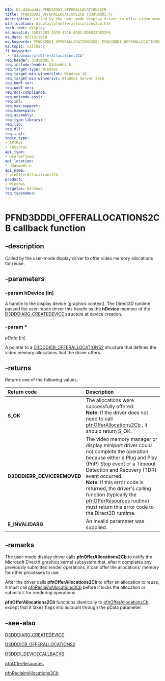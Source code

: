 ```yaml
---
UID: NC:d3dumddi.PFND3DDDI_OFFERALLOCATIONS2CB
title: PFND3DDDI_OFFERALLOCATIONS2CB (d3dumddi.h)
description: Called by the user-mode display driver to offer video memory allocations for reuse.
old-location: display\pfnofferallocations2cb.htm
tech.root: display
ms.assetid: 4A8123D3-3A7D-4716-BD02-DD6533DB22F6
ms.date: 05/10/2018
ms.keywords: PFND3DDDI_OFFERALLOCATIONS2CB, PFND3DDDI_OFFERALLOCATIONS2CB callback, d3dumddi/pfnOfferAllocations2Cb, display.pfnofferallocations2cb, pfnOfferAllocations2Cb, pfnOfferAllocations2Cb callback function [Display Devices]
ms.topic: callback
f1_keywords:
 - "d3dumddi/pfnOfferAllocations2Cb"
req.header: d3dumddi.h
req.include-header: D3dumddi.h
req.target-type: Windows
req.target-min-winverclnt: Windows 10
req.target-min-winversvr: Windows Server 2016
req.kmdf-ver: 
req.umdf-ver: 
req.ddi-compliance: 
req.unicode-ansi: 
req.idl: 
req.max-support: 
req.namespace: 
req.assembly: 
req.type-library: 
req.lib: 
req.dll: 
req.irql: 
topic_type:
- APIRef
- kbSyntax
api_type:
- UserDefined
api_location:
- d3dumddi.h
api_name:
- pfnOfferAllocations2Cb
product:
- Windows
targetos: Windows
req.typenames: 
---
```


# PFND3DDDI_OFFERALLOCATIONS2CB callback function


## -description


Called by the user-mode display driver   to offer  video memory allocations for reuse.


## -parameters




### -param hDevice [in]

A handle to the display device (graphics context). The Direct3D runtime passed the user-mode driver this handle as the <b>hDevice</b> member of the <a href="https://docs.microsoft.com/windows-hardware/drivers/ddi/content/d3dumddi/ns-d3dumddi-_d3dddiarg_createdevice">D3DDDIARG_CREATEDEVICE</a> structure at device creation.


### -param *








*pData* [in]

A pointer to a <a href="https://docs.microsoft.com/windows-hardware/drivers/ddi/content/d3dumddi/nc-d3dumddi-pfnd3dddi_offerallocations2cb">D3DDDICB_OFFERALLOCATIONS2</a> structure  that defines the video memory allocations that the driver offers.


## -returns

Returns one of the following values.

| **Return code** | **Description** | 
|:--|:--|
| **S_OK** | The allocations were successfully offered.<br/>**Note:** If the driver does not need to call [pfnOfferAllocations2Cb](https://docs.microsoft.com/windows-hardware/drivers/ddi/content/d3dumddi/nc-d3dumddi-pfnd3dddi_offerallocations2cb) , it should return S_OK.| 
| **D3DDDIERR_DEVICEREMOVED** | The video memory manager or display miniport driver could not complete the operation because either a Plug and Play (PnP) Stop event or a Timeout Detection and Recovery (TDR) event occurred.<br/>**Note:** If this error code is returned, the driver's calling function (typically the [pfnOfferResources](https://docs.microsoft.com/windows-hardware/drivers/ddi/content/d3dumddi/nc-d3dumddi-pfnd3dddi_offerresources)  routine) must return this error code to the Direct3D runtime. | 
| **E_INVALIDARG** | An invalid parameter was supplied. | 



## -remarks



The user-mode display driver calls <b>pfnOfferAllocations2Cb</b> to notify the Microsoft DirectX graphics kernel subsystem that, after it completes any previously submitted render operations,  it can offer the allocations' memory for other processes to use.

After the driver calls <b>pfnOfferAllocations2Cb</b> to offer an allocation to reuse, it must call <a href="https://docs.microsoft.com/windows-hardware/drivers/ddi/content/d3dumddi/nc-d3dumddi-pfnd3dddi_reclaimallocations3cb">pfnReclaimAllocations3Cb</a>  before it locks the allocation or submits it for rendering operations.

<b>pfnOfferAllocations2Cb</b> functions identically to <a href="https://docs.microsoft.com/windows-hardware/drivers/ddi/content/d3dumddi/nc-d3dumddi-pfnd3dddi_offerallocationscb">pfnOfferAllocationsCb</a>, except that it takes flags into account through the pData parameter.




## -see-also




<a href="https://docs.microsoft.com/windows-hardware/drivers/ddi/content/d3dumddi/ns-d3dumddi-_d3dddiarg_createdevice">D3DDDIARG_CREATEDEVICE</a>



<a href="https://docs.microsoft.com/windows-hardware/drivers/ddi/content/d3dumddi/nc-d3dumddi-pfnd3dddi_offerallocations2cb">D3DDDICB_OFFERALLOCATIONS2</a>



<a href="https://docs.microsoft.com/windows-hardware/drivers/ddi/content/d3dumddi/ns-d3dumddi-_d3dddi_devicecallbacks">D3DDDI_DEVICECALLBACKS</a>



<a href="https://docs.microsoft.com/windows-hardware/drivers/ddi/content/d3dumddi/nc-d3dumddi-pfnd3dddi_offerresources">pfnOfferResources</a>



<a href="https://docs.microsoft.com/windows-hardware/drivers/ddi/content/d3dumddi/nc-d3dumddi-pfnd3dddi_reclaimallocations3cb">pfnReclaimAllocations3Cb</a>
 

 

